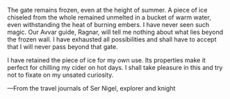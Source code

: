 The gate remains frozen, even at the height of summer. A piece of ice chiseled from the whole remained unmelted in a bucket of warm water, even withstanding the heat of burning embers. I have never seen such magic. Our Avvar guide, Ragnar, will tell me nothing about what lies beyond the frozen wall. I have exhausted all possibilities and shall have to accept that I will never pass beyond that gate.

I have retained the piece of ice for my own use. Its properties make it perfect for chilling my cider on hot days. I shall take pleasure in this and try not to fixate on my unsated curiosity.

—From the travel journals of Ser Nigel, explorer and knight